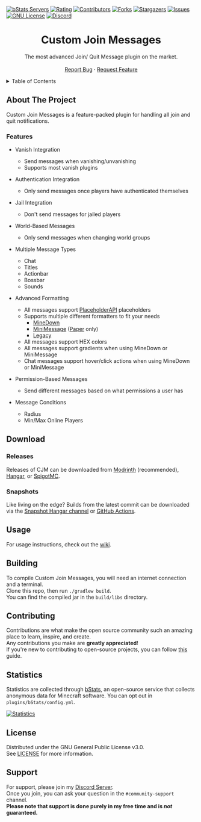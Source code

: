[![bStats Servers][bstats-servers-shield]][bstats-url]
[![Rating][spigot-rating-shield]][spigot-url]
[![Contributors][contributors-shield]][contributors-url]
[![Forks][forks-shield]][forks-url]
[![Stargazers][stars-shield]][stars-url]
[![Issues][issues-shield]][issues-url]
[![GNU License][license-shield]][license-url]
[![Discord][discord-shield]][discord-url]




<!-- PROJECT LOGO -->
<div align="center">
  <h1>Custom Join Messages</h1>
  <p>
    The most advanced Join/ Quit Message plugin on the market.
    <br />
    <br />
    <a href="https://github.com/Insprill/Custom-Join-Messages/issues">Report Bug</a>
    ·
    <a href="https://github.com/Insprill/Custom-Join-Messages/issues">Request Feature</a>
  </p>
</div>




<!-- TABLE OF CONTENTS -->
<details>
  <summary>Table of Contents</summary>
  <ol>
    <li><a href="#about-the-project">About The Project</a></li>
    <li>
      <a href="#download">Download</a>
      <ul>
        <li><a href="#releases">Releases</a></li>
        <li><a href="#snapshots">Snapshots</a></li>
      </ul>
    </li>
    <li><a href="#usage">Usage</a></li>
    <li><a href="#building">Building</a></li>
    <li><a href="#contributing">Contributing</a></li>
    <li><a href="#license">License</a></li>
    <li><a href="#contact">Support</a></li>
  </ol>
</details>




<!-- ABOUT THE PROJECT -->
## About The Project

Custom Join Messages is a feature-packed plugin for handling all join and quit notifications.

### Features

* Vanish Integration
    * Send messages when vanishing/unvanishing
    * Supports most vanish plugins

* Authentication Integration
    * Only send messages once players have authenticated themselves

* Jail Integration
    * Don't send messages for jailed players

* World-Based Messages
    * Only send messages when changing world groups

* Multiple Message Types
    * Chat
    * Titles
    * Actionbar
    * Bossbar
    * Sounds

* Advanced Formatting
    * All messages support [PlaceholderAPI](https://www.spigotmc.org/resources/6245/) placeholders
    * Supports multiple different formatters to fit your needs
        * [MineDown](https://github.com/Phoenix616/MineDown)
        * [MiniMessage](https://docs.adventure.kyori.net/minimessage/index.html) ([Paper](https://papermc.io/) only)
        * [Legacy](https://minecraft.wiki/w/Formatting_codes)
    * All messages support HEX colors
    * All messages support gradients when using MineDown or MiniMessage
    * Chat messages support hover/click actions when using MineDown or MiniMessage

* Permission-Based Messages
    * Send different messages based on what permissions a user has

* Message Conditions
    * Radius
    * Min/Max Online Players




<!-- DOWNLOAD -->
## Download
### Releases
Releases of CJM can be downloaded from [Modrinth][modrinth-url] (recommended), [Hangar][hangar-url], or [SpigotMC][spigot-url].

### Snapshots
Like living on the edge?
Builds from the latest commit can be downloaded via the [Snapshot Hangar channel][hangar-versions-url] or [GitHub Actions][github-actions-url].




<!-- USAGE -->
## Usage

For usage instructions, check out the [wiki](https://cjm.insprill.net/).




<!-- BUILDING -->
## Building

To compile Custom Join Messages, you will need an internet connection and a terminal.  
Clone this repo, then run `./gradlew build`.  
You can find the compiled jar in the `build/libs` directory.




<!-- CONTRIBUTING -->
## Contributing

Contributions are what make the open source community such an amazing place to learn, inspire, and create.  
Any contributions you make are **greatly appreciated**!  
If you're new to contributing to open-source projects, you can follow [this](https://docs.github.com/en/get-started/quickstart/contributing-to-projects) guide.




<!-- Statistics -->
## Statistics

Statistics are collected through [bStats][bstats-url],
an open-source service that collects anonymous data for Minecraft software. You can opt out in `plugins/bStats/config.yml`.

[![Statistics](https://bstats.org/signatures/bukkit/Custom%20Join%20Messages.svg)][bstats-url]




<!-- LICENSE -->
## License

Distributed under the GNU General Public License v3.0.  
See [LICENSE][license-url] for more information.




<!-- SUPPORT -->
## Support

For support, please join my [Discord Server][discord-url].  
Once you join, you can ask your question in the `#community-support` channel.  
**Please note that support is done purely in my free time and is *not* guaranteed.**




<!-- MARKDOWN LINKS & IMAGES -->
<!-- https://www.markdownguide.org/basic-syntax/#reference-style-links -->
[bstats-servers-svg]: https://bstats.org/signatures/bukkit/Custom%20Join%20Messages.svg
[bstats-servers-shield]: https://img.shields.io/bstats/servers/6346.svg?style=for-the-badge
[bstats-url]: https://bstats.org/plugin/bukkit/Custom%20Join%20Messages/6346
[spigot-rating-shield]: https://img.shields.io/spiget/rating/71608.svg?style=for-the-badge
[github-actions-url]: https://nightly.link/Insprill/custom-join-messages/workflows/gradle/develop
[hangar-url]: https://hangar.papermc.io/Insprill/Custom-Join-Messages
[hangar-versions-url]: https://hangar.papermc.io/Insprill/Custom-Join-Messages/versions
[modrinth-url]: https://modrinth.com/plugin/custom-join-messages
[spigot-url]: https://www.spigotmc.org/resources/71608
[contributors-shield]: https://img.shields.io/github/contributors/Insprill/Custom-Join-Messages.svg?style=for-the-badge
[contributors-url]: https://github.com/Insprill/Custom-Join-Messages/graphs/contributors
[forks-shield]: https://img.shields.io/github/forks/Insprill/Custom-Join-Messages.svg?style=for-the-badge
[forks-url]: https://github.com/Insprill/Custom-Join-Messages/network/members
[stars-shield]: https://img.shields.io/github/stars/Insprill/Custom-Join-Messages.svg?style=for-the-badge
[stars-url]: https://github.com/Insprill/Custom-Join-Messages/stargazers
[issues-shield]: https://img.shields.io/github/issues/Insprill/Custom-Join-Messages.svg?style=for-the-badge
[issues-url]: https://github.com/Insprill/Custom-Join-Messages/issues
[license-shield]: https://img.shields.io/github/license/Insprill/Custom-Join-Messages.svg?style=for-the-badge
[license-url]: https://github.com/Insprill/Custom-Join-Messages/blob/master/LICENSE
[discord-shield]: https://img.shields.io/discord/626995215558901771?color=%235663F7&label=Discord&style=for-the-badge
[discord-url]: https://discord.gg/SH7VyYtuC2

